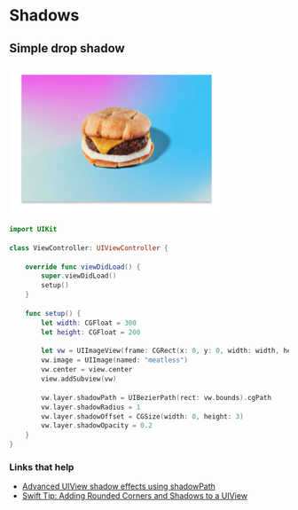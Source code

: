 # Shadows

## Simple drop shadow

![](images/simple.png)

```swift
import UIKit

class ViewController: UIViewController {

    override func viewDidLoad() {
        super.viewDidLoad()
        setup()
    }

    func setup() {
        let width: CGFloat = 300
        let height: CGFloat = 200

        let vw = UIImageView(frame: CGRect(x: 0, y: 0, width: width, height: height))
        vw.image = UIImage(named: "meatless")
        vw.center = view.center
        view.addSubview(vw)
        
        vw.layer.shadowPath = UIBezierPath(rect: vw.bounds).cgPath
        vw.layer.shadowRadius = 1
        vw.layer.shadowOffset = CGSize(width: 0, height: 3)
        vw.layer.shadowOpacity = 0.2
    }
}
```

### Links that help

- [Advanced UIView shadow effects using shadowPath](https://www.hackingwithswift.com/articles/155/advanced-uiview-shadow-effects-using-shadowpath)
- [Swift Tip: Adding Rounded Corners and Shadows to a UIView](https://medium.com/bytes-of-bits/swift-tips-adding-rounded-corners-and-shadows-to-a-uiview-691f67b83e4a)
